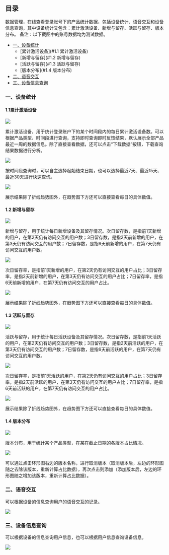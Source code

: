 ## 目录

数据管理，在线查看登录账号下的产品统计数据，包括设备统计、语音交互和设备信息查询，其中设备统计又包含：累计激活设备、新增与留存、活跃与留存、版本分布。
备注：以下截图中的账号数据均为测试数据。

* [一、设备统计](#一、设备统计)
  * [累计激活设备](#1.1 累计激活设备)
  * [新增与留存](#1.2 新增与留存)
  * [活跃与留存](#1.3 活跃与留存)
  * [版本分布](#1.4 版本分布)
* [二、语音交互](#二、语音交互)
* [三、设备信息查询](#三、设备信息查询)


### 一、设备统计


#### 1.1累计激活设备

![](images/shebei1.jpg)

累计激活设备，用于统计登录账户下的某个时间段内的每日累计激活设备数。可以根据产品类型、时间段进行查询，支持即时查询即时反馈结果，默认展示全部产品最近一周的数据信息。除了直接查看数据，还可以点击“下载数据”按钮，下载查询结果数据进行分析。

![](images/shebei2.jpg)

按时间段查询时，可以自主选择起始结束日期，也可以选择最近7天、最近15天、最近30天进行快速查询。

![](images/shebei3.jpg)

展示结果除了折线趋势图外，在趋势图下方还可以直接查看每日的具体数值。

 
#### 1.2 新增与留存

![](images/shebei4.jpg)

新增与留存，用于统计每日新增设备及其留存情况。次日留存数，是指前1天新增的用户，在第2天仍有访问交互的用户数；3日留存数，是指2天前新增的用户，在第3天仍有访问交互的用户数；7日留存数，是指6天前新增的用户，在第7天仍有访问交互的用户数。

![](images/shebei5.jpg)

次日留存率，是指前1天新增的用户，在第2天仍有访问交互的用户占比；3日留存率，是指2天前新增的用户，在第3天仍有访问交互的用户占比；7日留存率，是指6天前新增的用户，在第7天仍有访问交互的用户占比。

![](images/shebei6.jpg)

展示结果除了折线趋势图外，在趋势图下方还可以直接查看每日的具体数值。


#### 1.3 活跃与留存

![](images/shebei7.jpg)

活跃与留存，用于统计每日活跃设备及其留存情况。次日留存数，是指前1天活跃的用户，在第2天仍有访问交互的用户数；3日留存数，是指2天前活跃的用户，在第3天仍有访问交互的用户数；7日留存数，是指6天前活跃的用户，在第7天仍有访问交互的用户数。

![](images/shebei8.jpg)

次日留存率，是指前1天活跃的用户，在第2天仍有访问交互的用户占比；3日留存率，是指2天前活跃的用户，在第3天仍有访问交互的用户占比；7日留存率，是指6天前活跃的用户，在第7天仍有访问交互的用户占比。

![](images/shebei9.jpg)

展示结果除了折线趋势图外，在趋势图下方还可以直接查看每日的具体数值。

#### 1.4 版本分布

![](images/shebei10.jpg)

版本分布，用于统计某个产品类型，在某在截止日期的各版本占比情况。

![](images/shebei11.jpg)

可以通过点击环形图右边的版本名称，进行取消版本（取消版本后，左边的环形图随之去除该版本，重新计算占比数据），再次点击则添加（添加版本后，左边的环形图随之增加该版本，重新计算占比数据）。


### 二、语音交互

可以根据设备的信息查询用户的语音交互的记录。

![](images/shebei12.jpg)

### 三、设备信息查询

可以根据设备的信息查询用户信息，也可以根据用户信息查询设备信息。

![](images/shebei13.jpg)

